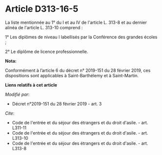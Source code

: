 # Article D313-16-5

La liste mentionnée au 1° du I et au IV de l'article L. 313-8 et au dernier alinéa de l'article L. 313-10 comprend : 

1° Les diplômes de niveau I labellisés par la Conférence des grandes écoles ; 

2° Le diplôme de licence professionnelle.

**Nota:**

Conformément à l’article 6 du décret n° 2019-151 du 28 février 2019, ces dispositions sont applicables à Saint-Barthélemy et
à Saint-Martin.

**Liens relatifs à cet article**

_Modifié par_:

  - Décret n°2019-151 du 28 février 2019 - art. 3

_Cite_:

  - Code de l'entrée et du séjour des étrangers et du droit d'asile. - art. L311-11
  - Code de l'entrée et du séjour des étrangers et du droit d'asile. - art. L313-10
  - Code de l'entrée et du séjour des étrangers et du droit d'asile. - art. L313-8
